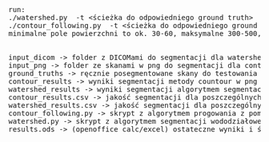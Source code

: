 <pre>
run:
./watershed.py <scieżka do obrazka png> -t <ścieżka do odpowiedniego ground truth>
./contour_following.py <scieżka do obrazka png> -t <ścieżka do odpowiedniego ground truth> -T <wartość progu> -a <minimalne pole powierzchni zmiany chorobowej> -A <maksymalne pole powierzchni>
minimalne pole powierzchni to ok. 30-60, maksymalne 300-500, wartość progu około 135 daje najlepsze wyniki (można zadać od 0 do 255)


input_dicom -> folder z DICOMami do segmentacji dla watershed.py
input_png -> folder ze skanami w png do segmentacji dla contour_following.py
ground_truths -> ręcznie posegmentowane skany do testowania jakości klasyfikacji
contour_results -> wyniki segmentacji metody countour w png
watershed_results -> wyniki segmentacji algorytmem segmentacji wododziałowej w png
contour_results.csv -> jakość segmentacji dla poszczególnych skanów segmentacji (alg. contour)
watershed_results.csv -> jakość segmentacji dla poszczególnych skanów segmentacji wododziałowej 
contour_following.py -> skrypt z algorytmem progowania z pomiarem pola powierzchni
watershed.py -> skrypt z algorytmem segmentacji wododziałowej
results.ods -> (openoffice calc/excel) ostateczne wyniki i średnie
</pre>
